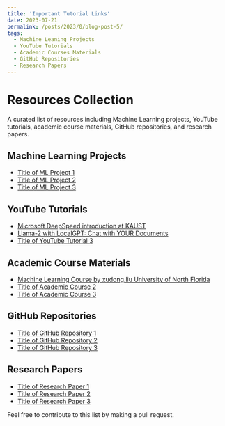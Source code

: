```yaml
---
title: 'Important Tutorial Links'
date: 2023-07-21
permalink: /posts/2023/0/blog-post-5/
tags:
  - Machine Leaning Projects 
  - YouTube Tutorials
  - Academic Courses Materials
  - GitHub Repositories
  - Research Papers 
---
```

# Resources Collection

A curated list of resources including Machine Learning projects, YouTube tutorials, academic course materials, GitHub repositories, and research papers.

## Machine Learning Projects
- [Title of ML Project 1](#link-to-ml-project-1)
- [Title of ML Project 2](#link-to-ml-project-2)
- [Title of ML Project 3](#link-to-ml-project-3)


## YouTube Tutorials
- [Microsoft DeepSpeed introduction at KAUST](https://youtu.be/wbG2ZEDPIyw)
- [Llama-2 with LocalGPT: Chat with YOUR Documents](https://youtu.be/lbFmceo4D5E?list=PLVEEucA9MYhNwjY_5JfZS3JzKnLXJvb5r)
- [Title of YouTube Tutorial 3](#link-to-youtube-tutorial-3)


## Academic Course Materials
- [Machine Learning Course by xudong.liu University of North Florida](https://www.unf.edu/~xudong.liu/classes/2022Spring/CAP6610/index.html)
- [Title of Academic Course 2](#link-to-academic-course-2)
- [Title of Academic Course 3](#link-to-academic-course-3)


## GitHub Repositories
- [Title of GitHub Repository 1](#link-to-github-repo-1)
- [Title of GitHub Repository 2](#link-to-github-repo-2)
- [Title of GitHub Repository 3](#link-to-github-repo-3)


## Research Papers
- [Title of Research Paper 1](#link-to-research-paper-1)
- [Title of Research Paper 2](#link-to-research-paper-2)
- [Title of Research Paper 3](#link-to-research-paper-3)




Feel free to contribute to this list by making a pull request.

